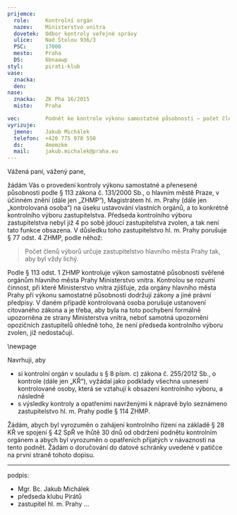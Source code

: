 ```yaml
---
prijemce: 
  role:     Kontrolní orgán
  nazev:    Ministerstvo vnitra
  dovetek:  Odbor kontroly veřejné správy
  ulice:    Nad Štolou 936/3
  PSC:      17000
  mesto:    Praha
  DS:       6bnaawp
styl:       pirati-klub
vase:
  znacka:   
  den:
nase:
  znacka:   ZK Pha 16/2015
  misto:    Praha

vec:        Podnět ke kontrole výkonu samostatné působnosti – počet členů kontrolního výboru
vyrizuje:   
  jmeno:    Jakub Michálek
  telefon:  +420 775 978 550
  ds:       4memzkm
  mail:     jakub.michalek@praha.eu
---
```


Vážená paní, vážený pane,

žádám Vás o provedení kontroly výkonu samostatné a přenesené působnosti podle § 113 zákona č. 131/2000 Sb., o hlavním městě Praze, v účinném znění (dále jen „ZHMP“), Magistrátem hl. m. Prahy (dále jen „kontrolovaná osoba“) na úseku ustavování vlastních orgánů, a to konkrétně kontrolního výboru zastupitelstva. Předseda kontrolního výboru zastupitelstva nebyl již 4 po sobě jdoucí zastupitelstva zvolen, a tak není tato funkce obsazena. V důsledku toho zastupitelstvo hl. m. Prahy porušuje § 77 odst. 4 ZHMP, podle něhož:

> Počet členů výborů určuje zastupitelstvo hlavního města Prahy tak, aby byl vždy lichý. 

Podle § 113 odst. 1 ZHMP kontroluje výkon samostatné působnosti svěřené orgánům hlavního města Prahy Ministerstvo vnitra. Kontrolou se rozumí činnost, při které Ministerstvo vnitra zjišťuje, zda orgány hlavního města Prahy při výkonu samostatné působnosti dodržují zákony a jiné právní předpisy. V daném případě kontrolovaná osoba porušuje ustanovení citovaného zákona a je třeba, aby byla na toto pochybení formálně upozorněna ze strany Ministerstva vnitra, neboť samotná upozornění opozičních zastupitelů ohledně toho, že není předseda kontrolního výboru zvolen, již nedostačují.

\newpage

Navrhuji, aby

* si kontrolní orgán v souladu s § 8 písm. c) zákona č. 255/2012 Sb., o kontrole (dále jen „KŘ“), vyžádal jako podklady všechna usnesení kontrolované osoby, která se vztahují k obsazení kontrolního výboru, a následně
* s výsledky kontroly a opatřeními navrženými k nápravě bylo seznámeno zastupitelstvo hl. m. Prahy podle § 114 ZHMP.

Žádám, abych byl vyrozuměn o zahájení kontrolního řízení na základě § 28 KŘ ve spojení § 42 SpŘ ve lhůtě 30 dnů od obdržení podnětu kontrolním orgánem a abych byl vyrozuměn o opatřeních přijatých v návaznosti na tento podnět. Žádám o doručování do datové schránky uvedené v patičce na první straně tohoto dopisu.

---
podpis: 
  - Mgr. Bc. Jakub Michálek
  - předseda klubu Pirátů
  - zastupitel hl. m. Prahy
...
